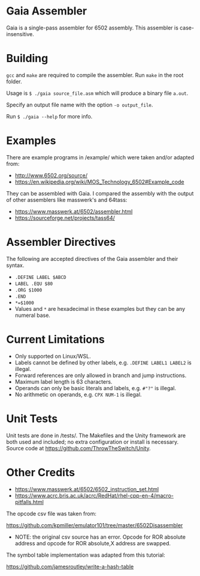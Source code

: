 # Gaia Assembler

Gaia is a single-pass assembler for 6502 assembly. This assembler is
case-insensitive.

# Building

`gcc` and `make` are required to compile the assembler. Run `make` in the root
folder.

Usage is `$ ./gaia source_file.asm` which will produce a binary file `a.out`.

Specify an output file name with the option `-o output_file`.

Run `$ ./gaia --help` for more info.

# Examples

There are example programs in /example/ which were taken and/or adapted from:
- http://www.6502.org/source/
- https://en.wikipedia.org/wiki/MOS_Technology_6502#Example_code

They can be assembled with Gaia. I compared the assembly with the output of
other assemblers like masswerk's and 64tass:
- https://www.masswerk.at/6502/assembler.html
- https://sourceforge.net/projects/tass64/

# Assembler Directives

The following are accepted directives of the Gaia assembler and their syntax.
- `.DEFINE LABEL $ABCD`
- `LABEL .EQU $80`
- `.ORG $1000`
- `.END`
- `*=$1000`
- Values and `*` are hexadecimal in these examples but they can be any numeral
base.

# Current Limitations

- Only supported on Linux/WSL.
- Labels cannot be defined by other labels, e.g. `.DEFINE LABEL1 LABEL2` is
illegal.
- Forward references are only allowed in branch and jump instructions.
- Maximum label length is 63 characters.
- Operands can only be basic literals and labels, e.g. `#"?"` is illegal.
- No arithmetic on operands, e.g. `CPX NUM-1` is illegal.

# Unit Tests

Unit tests are done in /tests/. The Makefiles and the Unity framework are both
used and included; no extra configuration or install is necessary. Source code
at https://github.com/ThrowTheSwitch/Unity.

# Other Credits

- https://www.masswerk.at/6502/6502_instruction_set.html
- https://www.acrc.bris.ac.uk/acrc/RedHat/rhel-cpp-en-4/macro-pitfalls.html

The opcode csv file was taken from:

https://github.com/kpmiller/emulator101/tree/master/6502Disassembler

- NOTE: the original csv source has an error. Opcode for ROR absolute address
and opcode for ROR absolute,X address are swapped.

The symbol table implementation was adapted from this tutorial:

https://github.com/jamesroutley/write-a-hash-table
